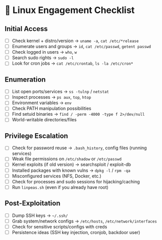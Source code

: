 # 🐧 Linux Engagement Checklist

## Initial Access
- [ ] Check kernel + distro/version → `uname -a`, `cat /etc/*release`
- [ ] Enumerate users and groups → `id`, `cat /etc/passwd`, `getent passwd`
- [ ] Check logged in users → `who`, `w`
- [ ] Search sudo rights → `sudo -l`
- [ ] Look for cron jobs → `cat /etc/crontab`, `ls -la /etc/cron*`

## Enumeration
- [ ] List open ports/services → `ss -tulnp` / `netstat`
- [ ] Inspect processes → `ps aux`, `top`, `htop`
- [ ] Environment variables → `env`
- [ ] Check PATH manipulation possibilities
- [ ] Find setuid binaries → `find / -perm -4000 -type f 2>/dev/null`
- [ ] World-writable directories/files

## Privilege Escalation
- [ ] Check for password reuse → `.bash_history`, config files (running services)
- [ ] Weak file permissions on `/etc/shadow` or `/etc/passwd`
- [ ] Kernel exploits (if old version) → searchsploit / exploit-db
- [ ] Installed packages with known vulns → `dpkg -l` / `rpm -qa`
- [ ] Misconfigured services (NFS, Docker, etc.)
- [ ] Check for processes and sudo sessions for hijacking/caching
- [ ] Run `linpeas.sh` (even if you already have root)

## Post-Exploitation
- [ ] Dump SSH keys → `~/.ssh/`
- [ ] Grab system/network configs → `/etc/hosts`, `/etc/network/interfaces`
- [ ] Check for sensitive scripts/configs with creds
- [ ] Persistence ideas (SSH key injection, cronjob, backdoor user)
